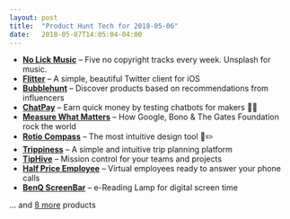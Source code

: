 ```yaml
---
layout: post
title:  "Product Hunt Tech for 2018-05-06"
date:   2018-05-07T14:05:04-04:00
---
```


* **[No Lick Music](https://www.producthunt.com/posts/no-lick-music?utm_campaign=producthunt-api&utm_medium=api&utm_source=Application%3A+Daily+Digest+RSS+%28ID%3A+3202%29)** – Five no copyright tracks every week. Unsplash for music.
* **[Flitter](https://www.producthunt.com/posts/flitter?utm_campaign=producthunt-api&utm_medium=api&utm_source=Application%3A+Daily+Digest+RSS+%28ID%3A+3202%29)** – A simple, beautiful Twitter client for iOS
* **[Bubblehunt](https://www.producthunt.com/posts/bubblehunt?utm_campaign=producthunt-api&utm_medium=api&utm_source=Application%3A+Daily+Digest+RSS+%28ID%3A+3202%29)** – Discover products based on recommendations from influencers
* **[ChatPay](https://www.producthunt.com/posts/chatpay?utm_campaign=producthunt-api&utm_medium=api&utm_source=Application%3A+Daily+Digest+RSS+%28ID%3A+3202%29)** – Earn quick money by testing chatbots for makers 🤖🤑
* **[Measure What Matters](https://www.producthunt.com/posts/measure-what-matters?utm_campaign=producthunt-api&utm_medium=api&utm_source=Application%3A+Daily+Digest+RSS+%28ID%3A+3202%29)** – How Google, Bono & The Gates Foundation rock the world
* **[Rotio Compass](https://www.producthunt.com/posts/rotio-compass?utm_campaign=producthunt-api&utm_medium=api&utm_source=Application%3A+Daily+Digest+RSS+%28ID%3A+3202%29)** – The most intuitive design tool 📐✏️
* **[Trippiness](https://www.producthunt.com/posts/trippiness?utm_campaign=producthunt-api&utm_medium=api&utm_source=Application%3A+Daily+Digest+RSS+%28ID%3A+3202%29)** – A simple and intuitive trip planning platform
* **[TipHive](https://www.producthunt.com/posts/tiphive-2?utm_campaign=producthunt-api&utm_medium=api&utm_source=Application%3A+Daily+Digest+RSS+%28ID%3A+3202%29)** – Mission control for your teams and projects
* **[Half Price Employee](https://www.producthunt.com/posts/half-price-employee?utm_campaign=producthunt-api&utm_medium=api&utm_source=Application%3A+Daily+Digest+RSS+%28ID%3A+3202%29)** – Virtual employees ready to answer your phone calls
* **[BenQ ScreenBar](https://www.producthunt.com/posts/benq-screenbar?utm_campaign=producthunt-api&utm_medium=api&utm_source=Application%3A+Daily+Digest+RSS+%28ID%3A+3202%29)** – e-Reading Lamp for digital screen time

… and [8 more](https://www.producthunt.com/tech) products